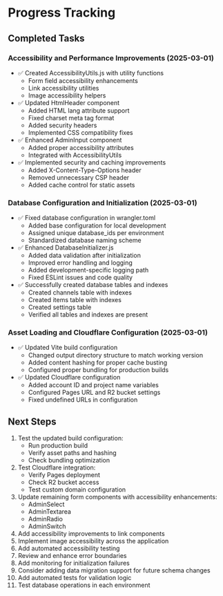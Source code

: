 # Progress Tracking

## Completed Tasks

### Accessibility and Performance Improvements (2025-03-01)
- ✅ Created AccessibilityUtils.js with utility functions
  - Form field accessibility enhancements
  - Link accessibility utilities
  - Image accessibility helpers
- ✅ Updated HtmlHeader component
  - Added HTML lang attribute support
  - Fixed charset meta tag format
  - Added security headers
  - Implemented CSS compatibility fixes
- ✅ Enhanced AdminInput component
  - Added proper accessibility attributes
  - Integrated with AccessibilityUtils
- ✅ Implemented security and caching improvements
  - Added X-Content-Type-Options header
  - Removed unnecessary CSP header
  - Added cache control for static assets

### Database Configuration and Initialization (2025-03-01)
- ✅ Fixed database configuration in wrangler.toml
  - Added base configuration for local development
  - Assigned unique database_ids per environment
  - Standardized database naming scheme
- ✅ Enhanced DatabaseInitializer.js
  - Added data validation after initialization
  - Improved error handling and logging
  - Added development-specific logging path
  - Fixed ESLint issues and code quality
- ✅ Successfully created database tables and indexes
  - Created channels table with indexes
  - Created items table with indexes
  - Created settings table
  - Verified all tables and indexes are present

### Asset Loading and Cloudflare Configuration (2025-03-01)
- ✅ Updated Vite build configuration
  - Changed output directory structure to match working version
  - Added content hashing for proper cache busting
  - Configured proper bundling for production builds
- ✅ Updated Cloudflare configuration
  - Added account ID and project name variables
  - Configured Pages URL and R2 bucket settings
  - Fixed undefined URLs in configuration

## Next Steps
1. Test the updated build configuration:
   - Run production build
   - Verify asset paths and hashing
   - Check bundling optimization
2. Test Cloudflare integration:
   - Verify Pages deployment
   - Check R2 bucket access
   - Test custom domain configuration
3. Update remaining form components with accessibility enhancements:
   - AdminSelect
   - AdminTextarea
   - AdminRadio
   - AdminSwitch
4. Add accessibility improvements to link components
5. Implement image accessibility across the application
6. Add automated accessibility testing
7. Review and enhance error boundaries
8. Add monitoring for initialization failures
9. Consider adding data migration support for future schema changes
10. Add automated tests for validation logic
11. Test database operations in each environment

